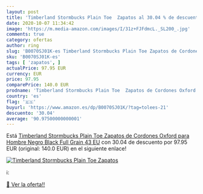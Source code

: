 ```yaml
---
layout: post
title: 'Timberland Stormbucks Plain Toe  Zapatos al 30.04 % de descuento'
date: 2020-10-07 11:34:42
image: 'https://m.media-amazon.com/images/I/31z+FJFdmcL._SL200_.jpg'
comments: true
category: ofertas
author: ring
slug: 'B0070SJ01K-es Timberland Stormbucks Plain Toe Zapatos de Cordones Oxford...'
sku: 'B0070SJ01K-es'
tags: [ 'zapatos', ]
actualPrice: 97.95 EUR
currency: EUR
price: 97.95
comparePrice: 140.0 EUR
prodname: 'Timberland Stormbucks Plain Toe  Zapatos de Cordones Oxford para Hombre  Negro Black Full Grain  43 EU'
country: 'es'
flag: '🇪🇸'
buyurl: 'https://www.amazon.es/dp/B0070SJ01K/?tag=tolees-21'
descuento: '30.04'
average: '90.97500000000001'
---
```


Está [Timberland Stormbucks Plain Toe  Zapatos de Cordones Oxford para Hombre  Negro Black Full Grain  43 EU](https://www.amazon.es/dp/B0070SJ01K/?tag=tolees-21) con 30.04 de descuento por 97.95 EUR (original: 140.0 EUR) en el siguiente enlace!

[![Timberland Stormbucks Plain Toe  Zapatos](https://m.media-amazon.com/images/I/31z+FJFdmcL._SL200_.jpg)](https://www.amazon.es/dp/B0070SJ01K/?tag=tolees-21)

ℹ️:


[🛒 Ver la oferta!!](https://www.amazon.es/dp/B0070SJ01K/?tag=tolees-21)
